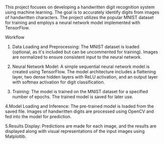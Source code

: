 This project focuses on developing a handwritten digit recognition system using machine learning. The goal is to accurately identify digits from images of handwritten characters. The project utilizes the popular MNIST dataset for training and employs a neural network model implemented with TensorFlow.

Workflow
1. Data Loading and Preprocessing:
The MNIST dataset is loaded (optional, as it's included but can be uncommented for training).
Images are normalized to ensure consistent input to the neural network.

2. Neural Network Model:
A simple sequential neural network model is created using TensorFlow.
The model architecture includes a flattening layer, two dense hidden layers with ReLU activation, and an output layer with softmax activation for digit classification.

3. Training:
The model is trained on the MNIST dataset for a specified number of epochs.
The trained model is saved for later use.

4.Model Loading and Inference:
The pre-trained model is loaded from the saved file.
Images of handwritten digits are processed using OpenCV and fed into the model for prediction.

5.Results Display:
Predictions are made for each image, and the results are displayed along with visual representations of the input images using Matplotlib.
